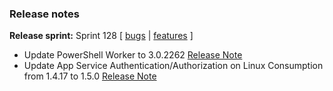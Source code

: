 ### Release notes
<!-- Please add your release notes in the following format:
- My change description (#PR)
-->

**Release sprint:** Sprint 128
[ [bugs](https://github.com/Azure/azure-functions-host/issues?q=is%3Aissue+milestone%3A%22Functions+Sprint+128%22+label%3Abug+is%3Aclosed) | [features](https://github.com/Azure/azure-functions-host/issues?q=is%3Aissue+milestone%3A%22Functions+Sprint+128%22+label%3Afeature+is%3Aclosed) ]
- Update PowerShell Worker to 3.0.2262 [Release Note](https://github.com/Azure/azure-functions-powershell-worker/releases/tag/v3.0.2262)
- Update App Service Authentication/Authorization on Linux Consumption from 1.4.17 to 1.5.0 [Release Note](https://github.com/Azure/app-service-announcements/issues/392)
